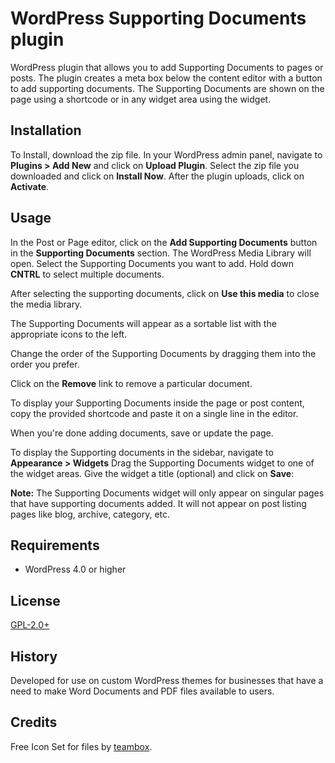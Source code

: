 # WordPress Supporting Documents plugin

WordPress plugin that allows you to add Supporting Documents to pages or posts. The plugin creates a meta box below the content editor with a button to add supporting documents.
The Supporting Documents are shown on the page using a shortcode or in any widget area using the widget.


## Installation

To Install, download the zip file. In your WordPress admin panel, navigate to **Plugins > Add New** and click on **Upload Plugin**.
Select the zip file you downloaded and click on **Install Now**.
After the plugin uploads, click on **Activate**.


## Usage

In the Post or Page editor, click on the **Add Supporting Documents** button in the **Supporting Documents** section.
The WordPress Media Library will open. Select the Supporting Documents you want to add. Hold down **CNTRL** to select multiple documents.

After selecting the supporting documents, click on **Use this media** to close the media library.

The Supporting Documents will appear as a sortable list with the appropriate icons to the left.

Change the order of the Supporting Documents by dragging them into the order you prefer.

Click on the **Remove** link to remove a particular document.

To display your Supporting Documents inside the page or post content, copy the provided shortcode and paste it on a single line in the editor.

When you're done adding documents, save or update the page.

To display the Supporting documents in the sidebar, navigate to **Appearance > Widgets** Drag the Supporting Documents widget to one of the widget areas.
Give the widget a title (optional) and click on **Save**: 

**Note:** The Supporting Documents widget will only appear on singular pages that have supporting documents added.
It will not appear on post listing pages like blog, archive, category, etc.

## Requirements

* WordPress 4.0 or higher

## License

[GPL-2.0+](http://www.gnu.org/licenses/gpl-2.0.txt)

## History

Developed for use on custom WordPress themes for businesses that have a need to make Word Documents and PDF files available to users.

## Credits

Free Icon Set for files by [teambox](https://github.com/teambox/Free-file-icons).

